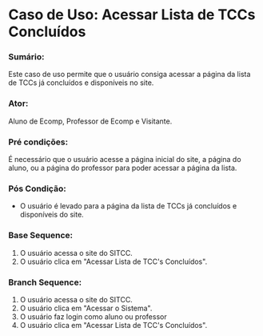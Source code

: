 # Caso de Uso: Acessar Lista de TCCs Concluídos

### Sumário: 
Este caso de uso permite que o usuário consiga acessar a página da lista de TCCs já concluídos e disponíveis no site.

### Ator:
Aluno de Ecomp, Professor de Ecomp e Visitante.

### Pré condições: 
É necessário que o usuário acesse a página inicial do site, a página do aluno, ou a página do professor para poder acessar a página da lista.

### Pós Condição:
- O usuário é levado para a página da lista de TCCs já concluídos e disponíveis do site.

### Base Sequence:
1) O usuário acessa o site do SITCC.
2) O usuário clica em "Acessar Lista de TCC's Concluídos".

### Branch Sequence:
1) O usuário acessa o site do SITCC.
2) O usuário clica em "Acessar o Sistema".
3) O usuário faz login como aluno ou professor
4) O usuário clica em "Acessar Lista de TCC's Concluídos".
